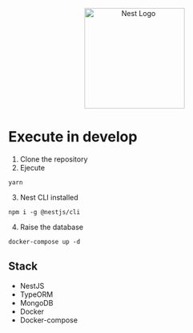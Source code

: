 <p align="center">
  <a href="http://nestjs.com/" target="blank"><img src="https://nestjs.com/img/logo-small.svg" width="200" alt="Nest Logo" /></a>
</p>

# Execute in develop

1. Clone the repository
2. Ejecute

```
yarn
```

3. Nest CLI installed

```
npm i -g @nestjs/cli
```

4. Raise the database

```
docker-compose up -d
```

## Stack

- NestJS
- TypeORM
- MongoDB
- Docker
- Docker-compose
